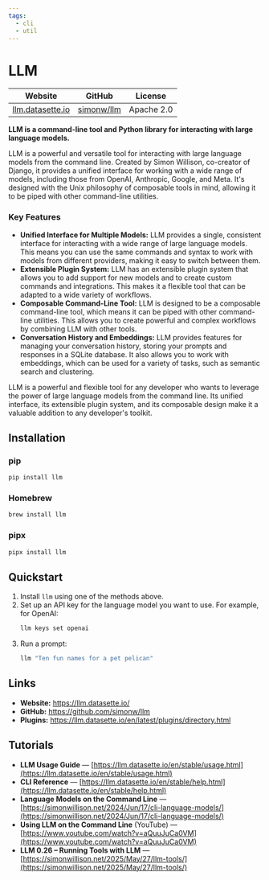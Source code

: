 ```yaml
---
tags:
  - cli
  - util
---
```


# LLM

| Website | GitHub | License |
| --- | --- | --- |
| [llm.datasette.io](https://llm.datasette.io/) | [simonw/llm](https://github.com/simonw/llm) | Apache 2.0 |

**LLM is a command-line tool and Python library for interacting with large language models.**

LLM is a powerful and versatile tool for interacting with large language models from the command line. Created by Simon Willison, co-creator of Django, it provides a unified interface for working with a wide range of models, including those from OpenAI, Anthropic, Google, and Meta. It's designed with the Unix philosophy of composable tools in mind, allowing it to be piped with other command-line utilities.

### Key Features

*   **Unified Interface for Multiple Models:** LLM provides a single, consistent interface for interacting with a wide range of large language models. This means you can use the same commands and syntax to work with models from different providers, making it easy to switch between them.
*   **Extensible Plugin System:** LLM has an extensible plugin system that allows you to add support for new models and to create custom commands and integrations. This makes it a flexible tool that can be adapted to a wide variety of workflows.
*   **Composable Command-Line Tool:** LLM is designed to be a composable command-line tool, which means it can be piped with other command-line utilities. This allows you to create powerful and complex workflows by combining LLM with other tools.
*   **Conversation History and Embeddings:** LLM provides features for managing your conversation history, storing your prompts and responses in a SQLite database. It also allows you to work with embeddings, which can be used for a variety of tasks, such as semantic search and clustering.

LLM is a powerful and flexible tool for any developer who wants to leverage the power of large language models from the command line. Its unified interface, its extensible plugin system, and its composable design make it a valuable addition to any developer's toolkit.

## Installation

### pip

```bash
pip install llm
```

### Homebrew

```bash
brew install llm
```

### pipx

```bash
pipx install llm
```

## Quickstart

1.  Install `llm` using one of the methods above.
2.  Set up an API key for the language model you want to use. For example, for OpenAI:
    ```bash
    llm keys set openai
    ```
3.  Run a prompt:
    ```bash
    llm "Ten fun names for a pet pelican"
    ```

## Links

*   **Website:** https://llm.datasette.io/
*   **GitHub:** https://github.com/simonw/llm
*   **Plugins:** https://llm.datasette.io/en/latest/plugins/directory.html

## Tutorials

* **LLM Usage Guide** — [https://llm.datasette.io/en/stable/usage.html](https://llm.datasette.io/en/stable/usage.html)
* **CLI Reference** — [https://llm.datasette.io/en/stable/help.html](https://llm.datasette.io/en/stable/help.html)
* **Language Models on the Command Line** — [https://simonwillison.net/2024/Jun/17/cli-language-models/](https://simonwillison.net/2024/Jun/17/cli-language-models/)
* **Using LLM on the Command Line** (YouTube) — [https://www.youtube.com/watch?v=aQuuJuCa0VM](https://www.youtube.com/watch?v=aQuuJuCa0VM)
* **LLM 0.26 – Running Tools with LLM** — [https://simonwillison.net/2025/May/27/llm-tools/](https://simonwillison.net/2025/May/27/llm-tools/)
